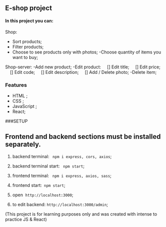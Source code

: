 ## E-shop project

#### In this project you can:

Shop:
- Sort products;
- Filter products;
- Choose to see products only with photos;
-Choose quantity of items you want to buy;

Shop-server:
-Add new product;
-Edit product:
    [] Edit title;
    [] Edit price;
    [] Edit code;
    [] Edit description;
    [] Add / Delete photo;
-Delete item;


### Features

- HTML ;
- CSS ;
- JavaScript ;
- React;

###SETUP

Frontend and backend sections must be installed separately.
                
----
1) backend terminal: ` npm i express, cors, axios`;

2) backend terminal start: ` npm start`;

3) frontend terminal: ` npm i express, axios, sass`;

4) frontend start:` npm start`;

4) open  `http://localhost:3000`;

5) to edit backend: `http://localhost:3000/admin`;



(This project is for learning purposes only and was created with intense to practice JS & React)